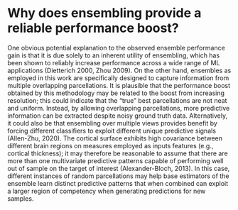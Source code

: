 
# Why does ensembling provide a reliable performance boost?

One obvious potential explanation to the observed ensemble performance gain is that it is due solely to an inherent utility of ensembling, which has been shown to reliably increase performance across a wide range of ML applications (Dietterich 2000, Zhou 2009). On the other hand, ensembles as employed in this work are specifically designed to capture information from multiple overlapping parcellations. It is plausible that the performance boost obtained by this methodology may be related to the boost from increasing resolution; this could indicate that the “true” best parcellations are not neat and uniform. Instead, by allowing overlapping parcellations, more predictive information can be extracted despite noisy ground truth data. Alternatively, it could also be that ensembling over multiple views provides benefit by forcing different classifiers to exploit different unique predictive signals (Allen-Zhu, 2020). The cortical surface exhibits high covariance between different brain regions on measures employed as inputs features (e.g., cortical thickness); it may therefore be reasonable to assume that there are more than one multivariate predictive patterns capable of performing well out of sample on the target of interest (Alexander-Bloch, 2013). In this case, different instances of random parcellations may help base estimators of the ensemble learn distinct predictive patterns that when combined can exploit a larger region of competency when generating predictions for new samples.
